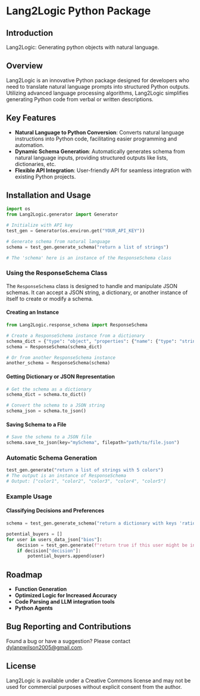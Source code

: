 
# Lang2Logic Python Package

## Introduction

Lang2Logic: Generating python objects with natural language.

## Overview

Lang2Logic is an innovative Python package designed for developers who need to translate natural language prompts into structured Python outputs. Utilizing advanced language processing algorithms, Lang2Logic simplifies generating Python code from verbal or written descriptions.

## Key Features

- **Natural Language to Python Conversion**: Converts natural language instructions into Python code, facilitating easier programming and automation.
- **Dynamic Schema Generation**: Automatically generates schema from natural language inputs, providing structured outputs like lists, dictionaries, etc.
- **Flexible API Integration**: User-friendly API for seamless integration with existing Python projects.

## Installation and Usage

```python
import os
from Lang2Logic.generator import Generator

# Initialize with API key
test_gen = Generator(os.environ.get("YOUR_API_KEY"))

# Generate schema from natural language
schema = test_gen.generate_schema("return a list of strings")

# The 'schema' here is an instance of the ResponseSchema class
```

### Using the ResponseSchema Class

The `ResponseSchema` class is designed to handle and manipulate JSON schemas. It can accept a JSON string, a dictionary, or another instance of itself to create or modify a schema.

#### Creating an Instance

```python
from Lang2Logic.response_schema import ResponseSchema

# Create a ResponseSchema instance from a dictionary
schema_dict = {"type": "object", "properties": {"name": {"type": "string"}}}
schema = ResponseSchema(schema_dict)

# Or from another ResponseSchema instance
another_schema = ResponseSchema(schema)
```

#### Getting Dictionary or JSON Representation

```python
# Get the schema as a dictionary
schema_dict = schema.to_dict()

# Convert the schema to a JSON string
schema_json = schema.to_json()
```

#### Saving Schema to a File

```python
# Save the schema to a JSON file
schema.save_to_json(key="mySchema", filepath="path/to/file.json")
```

### Automatic Schema Generation

```python
test_gen.generate("return a list of strings with 5 colors")
# The output is an instance of ResponseSchema
# Output: ["color1", "color2", "color3", "color4", "color5"]
```

### Example Usage

#### Classifying Decisions and Preferences

```python
schema = test_gen.generate_schema("return a dictionary with keys 'rational' and 'decision' (boolean)")

potential_buyers = []
for user in users_data_json["bios"]:
    decision = test_gen.generate(f"return true if this user might be interested in products related to rock climbing.\nUser Bio:\n{user['bio']}", schema)
    if decision["decision"]:
        potential_buyers.append(user)
```

## Roadmap

- **Function Generation**
- **Optimized Logic for Increased Accuracy**
- **Code Parsing and LLM integration tools**
- **Python Agents**

## Bug Reporting and Contributions

Found a bug or have a suggestion? Please contact [dylanpwilson2005@gmail.com](mailto:dylanpwilson2005@gmail.com).

## License

Lang2Logic is available under a Creative Commons license and may not be used for commercial purposes without explicit consent from the author.



